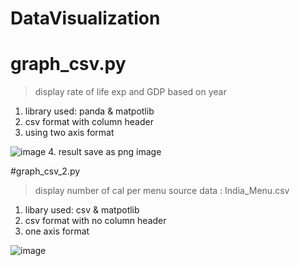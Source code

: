 # DataVisualization

# graph_csv.py
> display rate of life exp and GDP based on year
1. library used: panda & matpotlib
2. csv format with column header
3. using two axis format

![image](https://user-images.githubusercontent.com/91893358/190317223-3ff5670c-f0b6-4eb5-80b3-220f3061dbbb.png)
4. result save as png image



#graph_csv_2.py
> display number of cal per menu
> source data : India_Menu.csv
1. libary used: csv & matpotlib
2. csv format with no column header
3. one axis format

![image](https://user-images.githubusercontent.com/91893358/190317534-d65c5a21-7215-4588-a1a7-733d7a219099.png)

